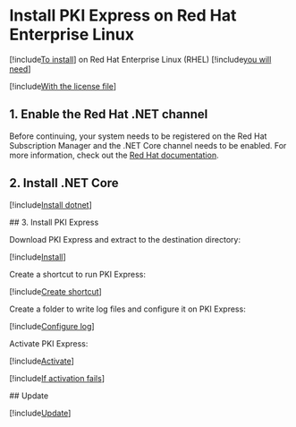 ﻿# Install PKI Express on Red Hat Enterprise Linux

[!include[To install](includes/intro-prefix.md)] on Red Hat Enterprise Linux (RHEL) [!include[you will need](includes/intro-suffix.md)]

[!include[With the license file](includes/prereqs-reminder.md)]

## 1. Enable the Red Hat .NET channel

Before continuing, your system needs to be registered on the Red Hat Subscription Manager and the .NET Core channel needs to be enabled.
For more information, check out the [Red Hat documentation](https://access.redhat.com/documentation/en-us/net_core/2.0/html/getting_started_guide/gs_install_dotnet#install_register_rehel).

## 2. Install .NET Core

[!include[Install dotnet](../../../../includes/pki-express/rhel/install-dotnet.md)]

<a name="install" />
## 3. Install PKI Express

Download PKI Express and extract to the destination directory:

[!include[Install](../../../../includes/pki-express/linux/install-curl.md)]

Create a shortcut to run PKI Express:

[!include[Create shortcut](../../../../includes/pki-express/rhel/create-shortcut.md)]

Create a folder to write log files and configure it on PKI Express:

[!include[Configure log](../../../../includes/pki-express/linux/config-log.md)]

Activate PKI Express:

[!include[Activate](../../../../includes/pki-express/linux/activate.md)]

[!include[If activation fails](includes/manual-activation.md)]

<a name="update" />
## Update

[!include[Update](includes/update-curl.md)]
